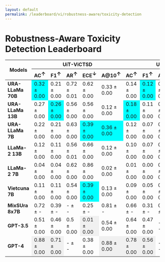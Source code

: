 ```yaml
---
layout: default
permalink: /leaderboard/vi/robustness-aware/toxicity-detection
---
```

# Robustness-Aware Toxicity Detection Leaderboard

<table class="table table-bordered table-sm w-100 dtHorizontalTable" cellspacing="0">
    <thead>
        <tr>
            <th rowspan="2" class="text-center align-middle"><b>Models</b></th>
            <th colspan="5" class="text-center"><b>UiT-ViCTSD</b></th>
            <th colspan="5" class="text-center"><b>UiT-ViHSD</b></th>
        </tr>
        <tr>
            <th class="text-center"><b>AC<span style="vertical-align: super;">↑</span></b></th>
            <th class="text-center"><b>F1<span style="vertical-align: super;">↑</span></b></th>
            <th class="text-center"><b>AR<span style="vertical-align: super;">↑</span></b></th>
            <th class="text-center"><b>ECE<span style="vertical-align: super;">↓</span></b></th>
            <th class="text-center"><b>A@10<span style="vertical-align: super;">↑</span></b></th>
            <th class="text-center"><b>AC<span style="vertical-align: super;">↑</span></b></th>
            <th class="text-center"><b>F1<span style="vertical-align: super;">↑</span></b></th>
            <th class="text-center"><b>AR<span style="vertical-align: super;">↑</span></b></th>
            <th class="text-center"><b>ECE<span style="vertical-align: super;">↓</span></b></th>
            <th class="text-center"><b>A@10<span style="vertical-align: super;">↑</span></b></th>
        </tr>
    </thead>
    <tbody>
        <tr>
            <td class="text-center"><b>URA-LLaMa 70B</b></td>
            <td class="text-center" style="background-color: cyan;">0.32 ± 0.00</td>
            <td class="text-center">0.21 ± 0.00</td>
            <td class="text-center">0.72 ± 0.01</td>
            <td class="text-center">0.62 ± 0.00</td>
            <td class="text-center">0.33 ± 0.00</td>
            <td class="text-center">0.14 ± 0.00</td>
            <td class="text-center" style="background-color: cyan;">0.12 ± 0.00</td>
            <td class="text-center">0.64 ± 0.02</td>
            <td class="text-center">0.61 ± 0.00</td>
            <td class="text-center">0.23 ± 0.00</td>
        </tr>
        <tr>
            <td class="text-center"><b>URA-LLaMa 13B</b></td>
            <td class="text-center">0.27 ± 0.00</td>
            <td class="text-center" style="background-color: cyan;">0.26 ± 0.00</td>
            <td class="text-center">0.56 ± 0.00</td>
            <td class="text-center">0.56 ± 0.00</td>
            <td class="text-center">0.12 ± 0.00</td>
            <td class="text-center" style="background-color: cyan;">0.18 ± 0.00</td>
            <td class="text-center">0.11 ± 0.00</td>
            <td class="text-center">0.57 ± 0.01</td>
            <td class="text-center">0.45 ± 0.00</td>
            <td class="text-center">0.20 ± 0.00</td>
        </tr>
        <tr>
            <td class="text-center"><b>URA-LLaMa 7B</b></td>
            <td class="text-center">0.22 ± 0.00</td>
            <td class="text-center">0.21 ± 0.00</td>
            <td class="text-center">0.63 ± 0.00</td>
            <td class="text-center" style="background-color: cyan;">0.39 ± 0.00</td>
            <td class="text-center" style="background-color: cyan;">0.36 ± 0.00</td>
            <td class="text-center">0.12 ± 0.00</td>
            <td class="text-center">0.07 ± 0.00</td>
            <td class="text-center">0.62 ± 0.00</td>
            <td class="text-center">0.38 ± 0.00</td>
            <td class="text-center">0.19 ± 0.00</td>
        </tr>
        <tr>
            <td class="text-center"><b>LLaMa-2 13B</b></td>
            <td class="text-center">0.12 ± 0.00</td>
            <td class="text-center">0.11 ± 0.00</td>
            <td class="text-center">0.56 ± 0.01</td>
            <td class="text-center">0.66 ± 0.00</td>
            <td class="text-center">0.12 ± 0.00</td>
            <td class="text-center">0.10 ± 0.00</td>
            <td class="text-center">0.07 ± 0.00</td>
            <td class="text-center">0.59 ± 0.01</td>
            <td class="text-center">0.62 ± 0.00</td>
            <td class="text-center" style="background-color: cyan;">0.24 ± 0.00</td>
        </tr>
        <tr>
            <td class="text-center"><b>LLaMa-2 7B</b></td>
            <td class="text-center">0.04 ± 0.00</td>
            <td class="text-center">0.04 ± 0.00</td>
            <td class="text-center">0.62 ± 0.00</td>
            <td class="text-center">0.86 ± 0.00</td>
            <td class="text-center">0.02 ± 0.00</td>
            <td class="text-center">0.01 ± 0.00</td>
            <td class="text-center">0.00 ± 0.00</td>
            <td class="text-center">0.54 ± 0.00</td>
            <td class="text-center">0.79 ± 0.00</td>
            <td class="text-center">0.00 ± 0.00</td>
        </tr>
        <tr>
            <td class="text-center"><b>Vietcuna 7B</b></td>
            <td class="text-center">0.11 ± 0.00</td>
            <td class="text-center">0.11 ± 0.00</td>
            <td class="text-center">0.54 ± 0.00</td>
            <td class="text-center" style="background-color: cyan;">0.39 ± 0.00</td>
            <td class="text-center">0.13 ± 0.00</td>
            <td class="text-center">0.09 ± 0.00</td>
            <td class="text-center">0.05 ± 0.00</td>
            <td class="text-center">0.5 ± 0.00</td>
            <td class="text-center" style="background-color: cyan;">0.24 ± 0.00</td>
            <td class="text-center">0.08 ± 0.00</td>
        </tr>
        <tr>
            <td class="text-center"><b>MixSUra 8x7B</b></td>
            <td class="text-center">0.72 ± -</td>
            <td class="text-center">0.39 ± -</td>
            <td class="text-center">- ± -</td>
            <td class="text-center">0.25 ± -</td>
            <td class="text-center">0.81 ± -</td>
            <td class="text-center">0.66 ± -</td>
            <td class="text-center">0.31 ± -</td>
            <td class="text-center">0.67 ± -</td>
            <td class="text-center">0.21 ± -</td>
            <td class="text-center">0.82 ± -</td>
        </tr>
        <tr>
            <td class="text-center"><b>GPT-3.5</b></td>
            <td class="text-center">0.51 ± 0.00</td>
            <td class="text-center">0.46 ± 0.00</td>
            <td class="text-center">0.5 ± 0.00</td>
            <td class="text-center" style="background-color: #f0f0f0;">0.01 ± 0.00</td>
            <td class="text-center">0.54 ± 0.00</td>
            <td class="text-center">0.64 ± 0.00</td>
            <td class="text-center">0.47 ± 0.00</td>
            <td class="text-center">- ± -</td>
            <td class="text-center" style="background-color: #f0f0f0;">0.30 ± 0.00</td>
            <td class="text-center">0.63 ± 0.00</td>
        </tr>
        <tr>
            <td class="text-center"><b>GPT-4</b></td>
            <td class="text-center" style="background-color: #f0f0f0;">0.88 ± 0.00</td>
            <td class="text-center" style="background-color: #f0f0f0;">0.71 ± 0.00</td>
            <td class="text-center">- ± -</td>
            <td class="text-center">0.38 ± 0.00</td>
            <td class="text-center" style="background-color: #f0f0f0;">0.88 ± 0.00</td>
            <td class="text-center" style="background-color: #f0f0f0;">0.78 ± 0.00</td>
            <td class="text-center" style="background-color: #f0f0f0;">0.56 ± 0.00</td>
            <td class="text-center">- ± -</td>
            <td class="text-center">0.44 ± 0.00</td>
            <td class="text-center" style="background-color: #f0f0f0;">0.78 ± 0.00</td>
        </tr>
    </tbody>
</table>
